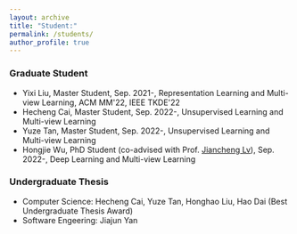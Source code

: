 ```yaml
---
layout: archive
title: "Student:"
permalink: /students/
author_profile: true
---
```

### Graduate Student
* Yixi Liu, Master Student, Sep. 2021-, Representation Learning and Multi-view Learning, ACM MM'22, IEEE TKDE'22
* Hecheng Cai, Master Student, Sep. 2022-, Unsupervised Learning and Multi-view Learning
* Yuze Tan, Master Student, Sep. 2022-, Unsupervised Learning and Multi-view Learning
* Hongjie Wu, PhD Student (co-advised with Prof. [Jiancheng Lv](https://cs.scu.edu.cn/info/1303/13767.htm)), Sep. 2022-, Deep Learning and Multi-view Learning

### Undergraduate Thesis
* Computer Science: Hecheng Cai, Yuze Tan, Honghao Liu, Hao Dai (Best Undergraduate Thesis Award)
* Software Engeering: Jiajun Yan

